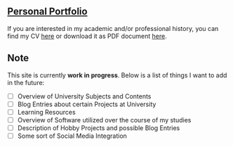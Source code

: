 ## [Personal Portfolio](https://mainczjs.github.io)

If you are interested in my academic and/or professional history, you can find my CV [here](CV.md) or download it as PDF document [here](CV.pdf).

## Note

This site is currently **work in progress**. Below is a list of things I want to add in the future:

- [ ] Overview of University Subjects and Contents
- [ ] Blog Entries about certain Projects at University
- [ ] Learning Resources
- [ ] Overview of Software utilized over the course of my studies
- [ ] Description of Hobby Projects and possible Blog Entries
- [ ] Some sort of Social Media Integration
